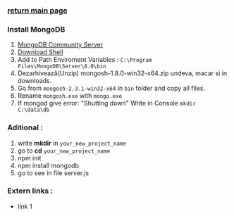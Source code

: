 ### [return main page](../README.md)

### Install MongoDB
1. [MongoDB Community Server](https://www.mongodb.com/try/download/community)
1. [Download Shell](https://www.mongodb.com/try/download/shell)
1. Add to Path Enviroment Variables : `C:\Program Files\MongoDB\Server\8.0\bin`
1. Dezarhivează(Unzip) mongosh-1.8.0-win32-x64.zip undeva, macar si in downloads.
1. Go from `mongosh-2.3.1-win32-x64` in `bin` folder and copy all files.
1. Rename `mongosh.exe` with `mongo.exe`
1. If mongod give error: "Shutting down" Write in Console `mkdir C:\data\db`

### Aditional :
1. write **mkdir** in `your_new_project_name`
1. go to **cd** `your_new_project_name`
1. npm init
1. npm install mongodb
1. go to see in file server.js

### Extern links :
* link 1

